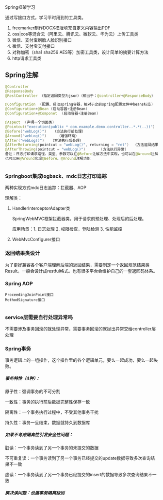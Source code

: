 Spring框架学习

通过写接口方式，学习平时用到的工具类。

1. freemarker制作DOCX模版填充自定义内容输出PDF
2. oss|cos等混合云（阿里云、腾讯云、微软云、华为云）上传工具类
3. 微信、支付宝刷脸人脸识别接口
4. 微信、支付宝支付接口
5. 对称加密（sha1 sha256 AES等）加密工具类，设计简单的摘要计算方法
6. http请求工具类



## Spring注解

~~~java
@Controller
@ResponseBody
@RestController （指定返回类型为json）（相当于：@controller+@ResponseBody）

@Configuration  (配置、启动spring容器，相对于之前spring配置文件中beans标签)
@Configuration+@Bean (启动容器+注册Bean)
@Configuration+@Componet  (启动容器+注册Bean)

@Aspect  (声明一个切面类)
@Pointcut("execution(public * com.example.demo.controller..*.*(..))")  （声明切入点）
@Before("webLog()")   （方法执行前处理）
@Around("webLog()")		（增强环绕）
@After("webLog()")   （方法执行后处理）
@AfterReturning(pointcut = "webLog()", returning = "ret")  （方法返回结果后执行）
@AfterThrowing(pointcut = "webLog()")		(方法执行异常)
备注：日志打印请求路径、类型、参数可以在@Before注解方法中实现，也可以在@Around注解方法中实现。
也可以用@Around实现@Before、@Around注解功能



~~~



### Springboot集成logback、mdc日志打印追踪

两种实现方式mdc日志追踪：拦截器、AOP

理解类：

1. HandlerInterceptorAdapter类

   SpringWebMVC框架拦截器类，用于请求前预处理、处理后的后处理。

   应用场景：1. 日志处理 2. 权限检查，登陆检测  3. 性能监控

2. WebMvcConfigurer接口



### 返回结果类设计

为了更好兼容各个客户端理解后端的返回结果，需要制定一个返回规范结果类Result。一般会设计成restful格式。也有很多平台会维护自己的一套返回码体系。



### Spring AOP

~~~
ProceedingJoinPoint接口
MethodSignature接口


~~~

### service层需要自行处理异常吗

不需要涉及事务回滚的就处理异常，需要事务回滚的就抛出异常交给controller层处理

### Spring事务

事务逻辑上的一组操作，这个操作里的各个逻辑单元，要么一起成功，要么一起失败。

##### 事务特性（4种）：

原子性：强调事务的不可分割

一致性：事务的执行前后数据完整性保存一致

隔离性：一个事务执行过程中，不受其他事务干扰

持久性：事务一旦结束，数据就持久到数据库

##### 如果不考虑隔离性引发安全性问题：

脏读：一个事务读到了另一个事务的未提交的数据

不可重复读：一个事务读到了另一个事务已经提交的update数据导致多次查询结果不一致

虚读：一个事务读到了另一个事务已经提交的insert的数据导致多次查询结果不一致

##### 解决读问题：设置事务隔离级别





